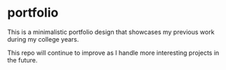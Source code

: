 # portfolio
This is a minimalistic portfolio design that showcases my previous work during my college years.

This repo will continue to improve as I handle more interesting projects in the future.
